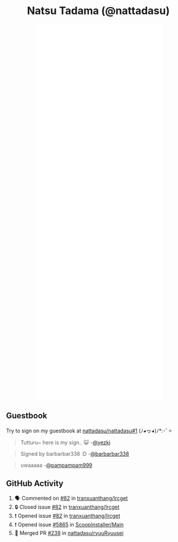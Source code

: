 <div align="center">

# Natsu Tadama (@nattadasu)

![Github Metrics](github-metrics.svg)
</div>

## Guestbook

Try to sign on my guestbook at [nattadasu/nattadasu#1](https://github.com/nattadasu/nattadasu/issues/1) (ﾉ◕ヮ◕)ﾉ\*:･ﾟ✧

<!--START:guestbook-->
> Tutturu~  here is my sign.. :smiley_cat: 
> -[@yezki](https://github.com/yezki)

> Signed by barbarbar338 :D
> -[@barbarbar338](https://github.com/barbarbar338)

> uwaaaaa
> -[@pampampam999](https://github.com/pampampam999)
<!--END:guestbook-->

## GitHub Activity
<!--START_SECTION:activity-->
1. 🗣 Commented on [#82](https://github.com/tranxuanthang/lrcget/issues/82#issuecomment-2130704770) in [tranxuanthang/lrcget](https://github.com/tranxuanthang/lrcget)
2. 🔒 Closed issue [#82](https://github.com/tranxuanthang/lrcget/issues/82) in [tranxuanthang/lrcget](https://github.com/tranxuanthang/lrcget)
3. ❗ Opened issue [#82](https://github.com/tranxuanthang/lrcget/issues/82) in [tranxuanthang/lrcget](https://github.com/tranxuanthang/lrcget)
4. ❗ Opened issue [#5865](https://github.com/ScoopInstaller/Main/issues/5865) in [ScoopInstaller/Main](https://github.com/ScoopInstaller/Main)
5. 🎉 Merged PR [#239](https://github.com/nattadasu/ryuuRyuusei/pull/239) in [nattadasu/ryuuRyuusei](https://github.com/nattadasu/ryuuRyuusei)
<!--END_SECTION:activity-->
